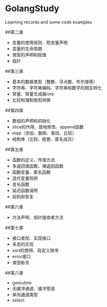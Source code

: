 # GolangStudy
Learning records and some code examples

##第二章
- 变量的使用规则、短变量声明
- 变量的生命周期
- 类型的声明和赋值
- 指针

##第三章
- 基本的数据类型（整数、浮点数、布尔值等）
- 字符串、字符串编码、字符串和数字的相互转化
- 常量、常量生成器iota
- 比较和强制类型转换

##第四章
- 数组的声明和初始化
- slice的作用、就地修改、append函数
- map（添加、删除、查找、比较）
- 结构体（比较、嵌套、匿名成员）

##第五章
- 函数的定义、传值方法
- 多返回值函数、裸返回函数
- 函数变量、匿名函数
- 迭代变量陷阱
- 变长函数
- 延迟函数调用
- 宕机和恢复

##第六章
- 方法声明、指针接收者方法

##第七章
- 接口类型、实现接口
- 多态的实现
- sort的使用、自定义排序
- error接口
- 类型断言

##第八章
- goroutine
- 无缓冲通道、缓冲管道
- 单向通道类型
- select